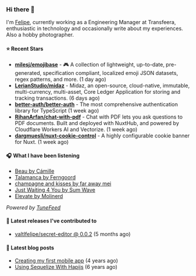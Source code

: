 ### Hi there 👋

I'm [Felipe](https://felipevm.com), currently working as a Engineering Manager at Transfeera, enthusiastic in technology and occasionally write about my experiences. Also a hobby photographer.

#### ⭐ Recent Stars
- **[milesj/emojibase](https://github.com/milesj/emojibase)** - 🎮 A collection of lightweight, up-to-date, pre-generated, specification compliant, localized emoji JSON datasets, regex patterns, and more. (1 day ago)
- **[LerianStudio/midaz](https://github.com/LerianStudio/midaz)** - Midaz, an open-source, cloud-native, immutable, multi-currency, multi-asset, Core Ledger Application for storing and tracking transactions.  (6 days ago)
- **[better-auth/better-auth](https://github.com/better-auth/better-auth)** - The most comprehensive authentication library for TypeScript (1 week ago)
- **[RihanArfan/chat-with-pdf](https://github.com/RihanArfan/chat-with-pdf)** - Chat with PDF lets you ask questions to PDF documents. Built and deployed with NuxtHub, and powered by Cloudflare Workers AI and Vectorize. (1 week ago)
- **[dargmuesli/nuxt-cookie-control](https://github.com/dargmuesli/nuxt-cookie-control)** - A highly configurable cookie banner for Nuxt. (1 week ago)

#### 🎧 What I have been listening
- [Beau by Cámille](https://open.spotify.com/track/56xQeo2Z64CwjDGLi4OGni)
- [Talamanca by Ferngoord](https://open.spotify.com/track/412qLSn3VTrm6bzHH1x2E8)
- [champagne and kisses by far away mei](https://open.spotify.com/track/4UKnKyvCDI9QhMD2jRC0ma)
- [Just Waiting 4 You by Sum Wave](https://open.spotify.com/track/0VVMvXcchR5HUWRU0zefNs)
- [Elevate by Molinerd](https://open.spotify.com/track/3UNkKybunQxyPE6y0PD74i)

_Powered by [TuneFeed](https://tunefeed.app?ref=valtlfelipe-gh-profile)_ 

#### 🚀 Latest releases I've contributed to


- [valtlfelipe/secret-editor @ 0.0.2](https://github.com/valtlfelipe/secret-editor/releases/tag/0.0.2) (5 months ago)

#### 📄 Latest blog posts
- [Creating my first mobile app](https://felipevm.com/posts/creating-my-first-mobile-app/) (4 years ago)
- [Using Sequelize With Hapijs](https://felipevm.com/posts/using-sequelize-with-hapijs/) (6 years ago)
